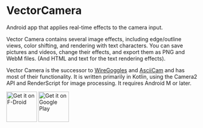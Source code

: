 # VectorCamera
Android app that applies real-time effects to the camera input.

Vector Camera contains several image effects, including edge/outline views, color shifting, and rendering with text characters. You can save pictures and videos, change their effects, and export them as PNG and WebM files. (And HTML and text for the text rendering effects).

Vector Camera is the successor to [WireGoggles](https://github.com/dozingcat/WireGoggles) and [AsciiCam](https://github.com/dozingcat/AsciiCam) and has most of their functionality. It is written primarily in Kotlin, using the Camera2 API and RenderScript for image processing. It requires Android M or later.

[<img src="https://fdroid.gitlab.io/artwork/badge/get-it-on.png"
     alt="Get it on F-Droid"
     height="80">](https://f-droid.org/packages/com.dozingcatsoftware.vectorcamera/)
[<img src="https://play.google.com/intl/en_us/badges/images/generic/en-play-badge.png"
     alt="Get it on Google Play"
     height="80">](https://play.google.com/store/apps/details?id=com.dozingcatsoftware.vectorcamera)

